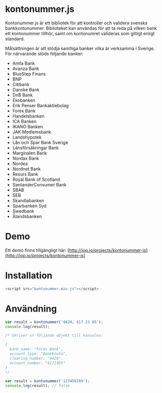 # kontonummer.js
Kontonummer.js är ett bibliotek för att kontroller och validera svenska bankkontonummer. Biblioteket kan användas för att ta reda på vilken bank ett kontonummer tillhör, samt om kontonumret valideras som giltigt enligt standard.

Målsättningen är att stödja samtliga banker vilka är verksamma i Sverige. För närvarande stöds följande banker:
* Amfa Bank
* Avanza Bank
* BlueStep Finans
* BNP
* Citibank
* Danske Bank
* DnB Bank
* Ekobanken
* Erik Penser Bankaktiebolag
* Forex Bank
* Handelsbanken
* ICA Banken
* IKANO Banken
* JAK Medlemsbank
* Landshypotek
* Lån och Spar Bank Sverige
* Länsförsäkringar Bank
* Marginalen Bank
* Nordax Bank
* Nordea
* Nordnet Bank
* Resurs Bank
* Royal Bank of Scotland
* SantanderConsumer Bank
* SBAB
* SEB
* Skandiabanken
* Sparbanken Syd
* Swedbank
* Ålandsbanken
 
# Demo
Ett demo finns tillgängligt här: [http://jop.io/projects/kontonummer-js](http://jop.io/projects/kontonummer-js)

# Installation
```javascript
<script src="kontonummer.min.js"></script>
```

# Användning
```javascript
var result = kontonummer('9420, 417 23 85');
console.log(result);

/* Skriver ut följande objekt till konsolen:

{
  bank_name: "Forex Bank",
  account_type: "Bankkonto", 
  clearing_number: "9420", 
  account_number: "4172385"
}
*/
```
```javascript
var result = kontonummer('123456789');
console.log(result); // false
```

